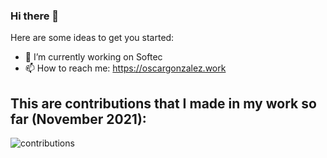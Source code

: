 ### Hi there 👋

Here are some ideas to get you started:

- 🔭 I’m currently working on Softec
- 📫 How to reach me: https://oscargonzalez.work
## This are contributions that I made in my work so far (November 2021):
![contributions](https://github.com/OscarGonzalez97/OscarGonzalez97/blob/main/image.jpg?raw=true)
